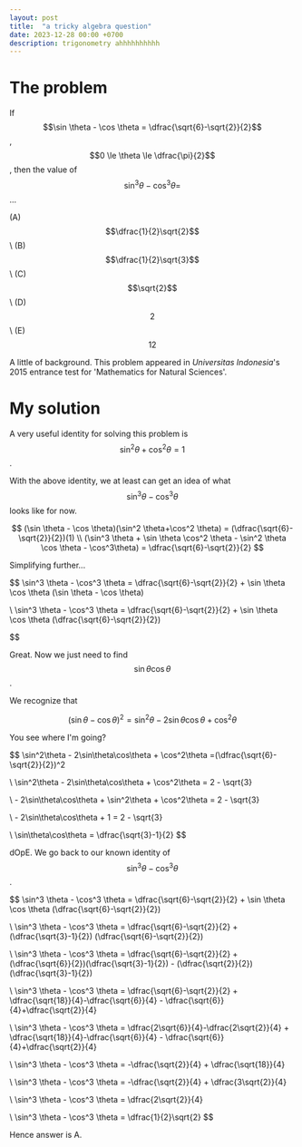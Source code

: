 ```yaml
---
layout: post
title:  "a tricky algebra question"
date: 2023-12-28 00:00 +0700
description: trigonometry ahhhhhhhhhh
---
```


# The problem

If $$\sin \theta - \cos \theta = \dfrac{\sqrt{6}-\sqrt{2}}{2}$$, $$0 \le \theta \le \dfrac{\pi}{2}$$, then the value of $$\sin^3 \theta - \cos^3 \theta =$$...

(A) $$\dfrac{1}{2}\sqrt{2}$$
\\
(B) $$\dfrac{1}{2}\sqrt{3}$$
\\
(C) $$\sqrt{2}$$
\\
(D) $$2$$
\\
(E) $$12$$

A little of background. This problem appeared in *Universitas Indonesia*'s 2015 entrance test for 
'Mathematics for Natural Sciences'. 

# My solution

A very useful identity for solving this problem is $$\sin^2 \theta+\cos^2 \theta = 1$$.

With the above identity, we at least can get an idea of what $$\sin^3 \theta - \cos^3 \theta$$ looks like for now.

$$
(\sin \theta - \cos \theta)(\sin^2 \theta+\cos^2 \theta) = (\dfrac{\sqrt{6}-\sqrt{2}}{2})(1)
\\ (\sin^3 \theta + \sin \theta \cos^2 \theta - \sin^2 \theta \cos \theta - \cos^3\theta) = \dfrac{\sqrt{6}-\sqrt{2}}{2}
$$

Simplifying further...

$$
\sin^3 \theta - \cos^3 \theta = \dfrac{\sqrt{6}-\sqrt{2}}{2} + \sin \theta \cos \theta (\sin \theta - \cos \theta)

\\ \sin^3 \theta - \cos^3 \theta = \dfrac{\sqrt{6}-\sqrt{2}}{2} + \sin \theta \cos \theta (\dfrac{\sqrt{6}-\sqrt{2}}{2})

$$

Great. Now we just need to find $$\sin \theta \cos\theta$$.

We recognize that

$$
(\sin \theta - \cos \theta)^2 = \sin^2\theta - 2\sin\theta\cos\theta + \cos^2\theta
$$

You see where I'm going?

$$
\sin^2\theta - 2\sin\theta\cos\theta + \cos^2\theta =(\dfrac{\sqrt{6}-\sqrt{2}}{2})^2

\\ \sin^2\theta - 2\sin\theta\cos\theta + \cos^2\theta = 2 - \sqrt{3}

\\ - 2\sin\theta\cos\theta + \sin^2\theta + \cos^2\theta = 2 - \sqrt{3}

\\ - 2\sin\theta\cos\theta + 1 = 2 - \sqrt{3}

\\ \sin\theta\cos\theta = \dfrac{\sqrt{3}-1}{2}
$$

dOpE. We go back to our known identity of $$\sin^3 \theta - \cos^3 \theta$$.

$$
\sin^3 \theta - \cos^3 \theta = \dfrac{\sqrt{6}-\sqrt{2}}{2} + \sin \theta \cos \theta (\dfrac{\sqrt{6}-\sqrt{2}}{2})

\\ \sin^3 \theta - \cos^3 \theta = \dfrac{\sqrt{6}-\sqrt{2}}{2} + (\dfrac{\sqrt{3}-1}{2}) (\dfrac{\sqrt{6}-\sqrt{2}}{2})

\\ \sin^3 \theta - \cos^3 \theta = \dfrac{\sqrt{6}-\sqrt{2}}{2} + (\dfrac{\sqrt{6}}{2})(\dfrac{\sqrt{3}-1}{2}) - (\dfrac{\sqrt{2}}{2})(\dfrac{\sqrt{3}-1}{2})

\\ \sin^3 \theta - \cos^3 \theta = \dfrac{\sqrt{6}-\sqrt{2}}{2} + \dfrac{\sqrt{18}}{4}-\dfrac{\sqrt{6}}{4} - \dfrac{\sqrt{6}}{4}+\dfrac{\sqrt{2}}{4}

\\ \sin^3 \theta - \cos^3 \theta = \dfrac{2\sqrt{6}}{4}-\dfrac{2\sqrt{2}}{4} + \dfrac{\sqrt{18}}{4}-\dfrac{\sqrt{6}}{4} - \dfrac{\sqrt{6}}{4}+\dfrac{\sqrt{2}}{4}

\\ \sin^3 \theta - \cos^3 \theta = -\dfrac{\sqrt{2}}{4} + \dfrac{\sqrt{18}}{4}

\\ \sin^3 \theta - \cos^3 \theta = -\dfrac{\sqrt{2}}{4} + \dfrac{3\sqrt{2}}{4}

\\ \sin^3 \theta - \cos^3 \theta = \dfrac{2\sqrt{2}}{4}

\\ \sin^3 \theta - \cos^3 \theta = \dfrac{1}{2}\sqrt{2}
$$

Hence answer is A. 

